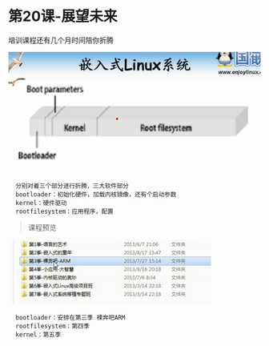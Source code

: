 # 第20课-展望未来

培训课程还有几个月时间陪你折腾


![嵌入式Linux系统](image/嵌入式Linux系统.png)

      分别对着三个部分进行折腾，三大软件部分
      bootloader：初始化硬件，加载内核镜像，还有个启动参数
      kernel：硬件驱动
      rootfilesystem：应用程序，配置

> 课程预览

![课程](image/课程.png)

      bootloader：安排在第三季 裸奔吧ARM
      rootfilesystem：第四季
      kernel：第五季

